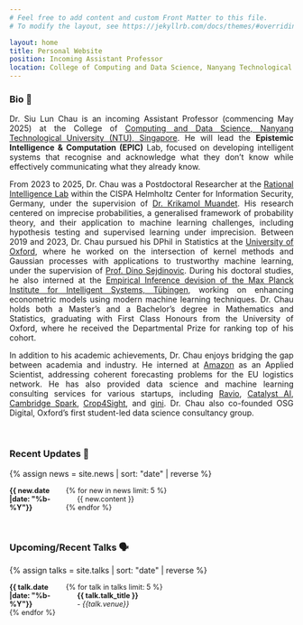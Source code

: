 ```yaml
---
# Feel free to add content and custom Front Matter to this file.
# To modify the layout, see https://jekyllrb.com/docs/themes/#overriding-theme-defaults

layout: home
title: Personal Website
position: Incoming Assistant Professor
location: College of Computing and Data Science, Nanyang Technological University
---
```



<style>
.small-text {
    font-size: 0.9em;
}
        dt {
            float: left;
            clear: left;
            width: 100px;
            text-align: left;
            font-weight: bold;
        }
        dd {
            margin-left: 120px; /* Adjust this value for tab distance */
        }
</style>

[//]: # (## Welcome <i class="em em-wave" aria-role="presentation" aria-label="WAVING HAND SIGN"></i>)

### Bio 📖
<p align="justify">
Dr. Siu Lun Chau is an incoming Assistant Professor (commencing May 2025) at the College of <a href="https://www.ntu.edu.sg/computing">Computing and Data Science, Nanyang Technological University (NTU), Singapore</a>. He will lead the <b>Epistemic Intelligence & Computation (EPIC)</b> Lab, focused on developing intelligent systems that recognise and acknowledge what they don’t know while effectively communicating what they already know.
</p>

<p align="justify">
From 2023 to 2025, Dr. Chau was a Postdoctoral Researcher at the <a href="https://ri-lab.org/">Rational Intelligence Lab</a> within the CISPA Helmholtz Center for Information Security, Germany, under the supervision of <a href="https://www.krikamol.org/">Dr. Krikamol Muandet</a>. His research centered on imprecise probabilities, a generalised framework of probability theory, and their application to machine learning challenges, including hypothesis testing and supervised learning under imprecision. Between 2019 and 2023, Dr. Chau pursued his DPhil in Statistics at the <a href="https://csml.stats.ox.ac.uk/">University of Oxford</a>, where he worked on the intersection of kernel methods and Gaussian processes with applications to trustworthy machine learning, under the supervision of <a href="https://sejdino.github.io/">Prof. Dino Sejdinovic</a>. During his doctoral studies, he also interned at the <a href="https://ei.is.mpg.de/">Empirical Inference devision of the Max Planck Institute for Intelligent Systems, Tübingen</a>, working on enhancing econometric models using modern machine learning techniques. Dr. Chau holds both a Master’s and a Bachelor’s degree in Mathematics and Statistics, graduating with First Class Honours from the University of Oxford, where he received the Departmental Prize for ranking top of his cohort.
</p>


<p align="justify">
In addition to his academic achievements, Dr. Chau enjoys bridging the gap between academia and industry. He interned at <a href="https://relay.amazon.de/?tag=gmar&user=de&ref=gs_c_136100420583xkwd-829792795643_ki">Amazon</a> as an Applied Scientist, addressing coherent forecasting problems for the EU logistics network. He has also provided data science and machine learning consulting services for various startups, including <a href="https://ravio.com/">Ravio</a>, <a href="https://catalystlab.ai/">Catalyst AI</a>, <a href="https://www.cambridgespark.com/">Cambridge Spark</a>, <a href="https://www.potatopro.com/companies/crop4sight">Crop4Sight</a>, and <a href="https://www.verifiedmetrics.com/">gini</a>. Dr. Chau also co-founded OSG Digital, Oxford’s first student-led data science consultancy group.
</p>


[//]: # (<p align="justify">)

[//]: # (Hello! My name is Siu Lun Chau &#40;周兆麟&#41;, currently a postdoctoral researcher at the <a href="https://ri-lab.org/">Rational Intelligence Lab</a> within )

[//]: # (<a href="https://cispa.de">CISPA</a> Helmholtz Center for Information Security in Germany. I work under the guidance of )

[//]: # (<a href="https://www.krikamol.org/">Dr. Krikamol Muandet</a>, focusing on advancing the theory and practice of epistemic machine learning, i.e. making models acknolwedge what they don't know, and effecitively communicating)

[//]: # (what they know. To achieve this goal, we need better methods for modelling <b>uncertainty</b>, <b>explanability</b>, and <b>preferences</b>.)

[//]: # ()
[//]: # (</p>)

[//]: # ()
[//]: # (<p align="justify">)

[//]: # (Before joining CISPA, I obtanied my DPhil in Statistical Machine Learning from the University of Oxford, where I worked on problems in the intersection of kernel methods and Gaussian processes under the supervision of <a href="https://sejdino.github.io/">Prof. Dino Sejdinovic</a>. I also interned at Amazon as an Applied Scientist, where I tackled coherent forecasting problems for the EU logistics network. I also interned at the Max Planck Institute for Intelligent Systems, where I worked on improving econometric models with modern machine learning approaches.)

[//]: # (</p>)

[//]: # ()
[//]: # (<p align="justify">)

[//]: # (I hold both a master's and undergraduate degree in Mathematics and Statistics with First Class Honours from the University of Oxford. During my master's, I worked with <a href="https://www.vanderschaar-lab.com/">Prof. Mihaela van der Schaar</a> on modelilng diseases trajectories using Bayesian nonparametric methods.)

[//]: # (</p>)

[//]: # ()
[//]: # (<p align="justify">)

[//]: # (You can read more about my research interests <a href="https://chau999.github.io/research/">here</a>. Please do not hesitate to reach out if you would like to collaborate, I am always excited to hear from you :&#41;)

[//]: # (</p>)

<br>

### Recent Updates 🔔

{% assign news = site.news | sort: "date" | reverse %}
<div class="small-text">
<dl>
{% for new in news limit: 5 %}
<dt>{{ new.date |date: "%b-%Y"}}</dt>
<dd>{{ new.content }}</dd>
{% endfor %}
</dl>
</div>


<br>

### Upcoming/Recent Talks 🗣️
{% assign talks = site.talks | sort: "date" | reverse %}
<div class="small-text">
<dl>
{% for talk in talks limit: 5 %}
<dt>{{ talk.date |date: "%b-%Y"}}</dt>
<dd><b>{{ talk.talk_title }}</b> 
<br> - <i>{{talk.venue}}</i></dd>
{% endfor %}
</dl>
</div>




